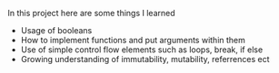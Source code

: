 In this project here are some things I learned
- Usage of booleans
- How to implement functions and put arguments within them
- Use of simple control flow elements such as loops, break, if else
- Growing understanding of immutability, mutability, referrences ect
